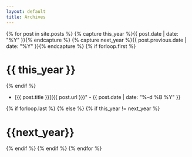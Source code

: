 ```yaml
---
layout: default
title: Archives
---
```


{% for post in site.posts %}
{% capture this_year %}{{ post.date | date: "%Y" }}{% endcapture %}
{% capture next_year %}{{ post.previous.date | date: "%Y" }}{% endcapture %} 
{% if forloop.first %}

# {{ this_year }}

{% endif %} 

- [{{ post.title }}]({{ post.url }})" - {{ post.date | date: "%-d %B %Y" }}   

{% if forloop.last %} 
{% else %}
{% if this_year != next_year %}

# {{next_year}}

{% endif %} {% endif %} {% endfor %} 
